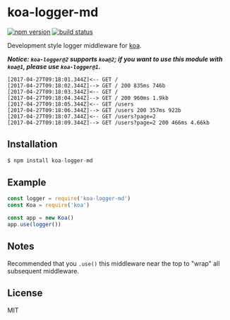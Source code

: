 
# koa-logger-md

[![npm version][npm-image]][npm-url]
[![build status][travis-image]][travis-url]

 Development style logger middleware for [koa](https://github.com/koajs/koa).

___Notice: `koa-logger@2` supports `koa@2`; if you want to use this module with `koa@1`, please use `koa-logger@1`.___

```
[2017-04-27T09:18:01.344Z]<-- GET /
[2017-04-27T09:18:02.344Z]--> GET / 200 835ms 746b
[2017-04-27T09:18:03.344Z]<-- GET /
[2017-04-27T09:18:04.344Z]--> GET / 200 960ms 1.9kb
[2017-04-27T09:18:05.344Z]<-- GET /users
[2017-04-27T09:18:06.344Z]--> GET /users 200 357ms 922b
[2017-04-27T09:18:07.344Z]<-- GET /users?page=2
[2017-04-27T09:18:09.344Z]--> GET /users?page=2 200 466ms 4.66kb
```

## Installation

```js
$ npm install koa-logger-md
```

## Example

```js
const logger = require('koa-logger-md')
const Koa = require('koa')

const app = new Koa()
app.use(logger())
```

## Notes

  Recommended that you `.use()` this middleware near the top
  to "wrap" all subsequent middleware.

## License

  MIT

[npm-image]: https://img.shields.io/npm/v/koa-logger.svg?style=flat-square
[npm-url]: https://www.npmjs.com/package/koa-logger
[travis-image]: https://img.shields.io/travis/koajs/logger.svg?style=flat-square
[travis-url]: https://travis-ci.org/koajs/logger
